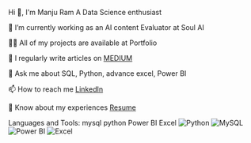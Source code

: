 Hi 👋, I'm Manju Ram
A Data Science enthusiast

🔭 I’m currently working as an AI content Evaluator at Soul AI

👨‍💻 All of my projects are available at Portfolio

📝 I regularly write articles on [MEDIUM](https://medium.com/@manjurambojja)

💬 Ask me about SQL, Python, advance excel, Power BI

📫 How to reach me [LinkedIn](https://www.linkedin.com/in/manju-ram-b-031976239/)

📄 Know about my experiences [Resume](https://drive.google.com/file/d/1UDVP18_P1U5GeAqWqeAw65hwqfxQeZKU/view?usp=sharing)

Languages and Tools:
mysql python Power BI Excel 
![Python](https://img.shields.io/badge/python-3670A0?style=for-the-badge&logo=python&logoColor=ffdd54)
![MySQL](https://img.shields.io/badge/mysql-4479A1.svg?style=for-the-badge&logo=mysql&logoColor=white)
![Power BI](https://img.shields.io/badge/Power_BI-F2C811?style=for-the-badge&logo=power-bi&logoColor=white)
![Excel](https://img.shields.io/badge/Excel-217346?style=for-the-badge&logo=microsoft-excel&logoColor=white)

